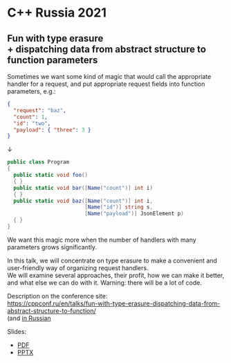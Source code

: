# C++ Russia 2021

## Fun with type erasure<br>+ dispatching data from abstract structure to function parameters

Sometimes we want some kind of magic that would call the appropriate handler for a request, and put appropriate request fields into function parameters, e.g.:
```json
{
  "request": "baz",
  "count": 1,
  "id": "two",
  "payload": { "three": 3 }
}
```
↓
```cs
public class Program
{
  public static void foo()
  { }
  public static void bar([Name("count")] int i)
  { }
  public static void baz([Name("count")] int i,
                         [Name("id")] string s,
                         [Name("payload")] JsonElement p)
  { }
} 
```
We want this magic more when the number of handlers with many parameters grows significantly.

In this talk, we will concentrate on type erasure to make a convenient and user-friendly way of organizing request handlers.  
We will examine several approaches, their profit, how we can make it better, and what else we can do with it. Warning: there will be a lot of code.

Description on the conference site:  
[https://cppconf.ru/<wbr>en/<wbr>talks/<wbr>fun-with-type-erasure-dispatching-data-from-abstract-structure-to-function/](https://cppconf.ru/en/talks/fun-with-type-erasure-dispatching-data-from-abstract-structure-to-function/)  
(and [in Russian](https://cppconf.ru/talks/fun-with-type-erasure-dispatching-data-from-abstract-structure-to-function/)

Slides:
* [PDF](Fun%20with%20type%20erasure+dispatching%20data%20from%20abstract%20structure%20to%20function%20parameters.pdf)
* [PPTX](Fun%20with%20type%20erasure+dispatching%20data%20from%20abstract%20structure%20to%20function%20parameters.pptx)